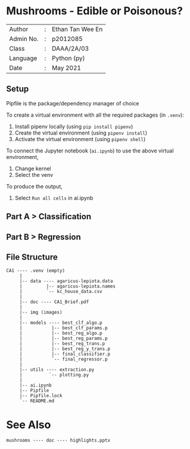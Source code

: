 # Mushrooms - Edible or Poisonous?

|               |   |                       |
|---------------|---|-----------------------|
|   Author      | : |   Ethan Tan Wee En    |
|   Admin No.   | : |   p2012085            |
|   Class       | : |   DAAA/2A/03          |
|   Language    | : |   Python (py)         |
|   Date        | : |   May 2021            |

## Setup

Pipfile is the package/dependency manager of choice

To create a virtual environment with all the required packages (in `.venv`):
1.  Install pipenv locally (using `pip install pipenv`)
2.  Create the virtual environment (using `pipenv install`)
3.  Activate the virtual environment (using `pipenv shell`)

To connect the Jupyter notebook (`ai.ipynb`) to use the above virtual environment,
1.  Change kernel
2.  Select the venv

To produce the output,
1.  Select `Run all cells` in ai.ipynb

## Part A > Classification

## Part B > Regression

## File Structure

```
CA1 ---- .venv (empty)
     |
     |-- data ---- agaricus-lepiota.data
     |         |-- agaricus-lepiota.names
     |         `-- kc_house_data.csv
     |
     |-- doc ---- CA1_Brief.pdf
     |
     |-- img (images)
     |
     |-- models ---- best_clf_algo.p
     |           |-- best_clf_params.p
     |           |-- best_reg_algo.p
     |           |-- best_reg_params.p
     |           |-- best_reg_trans.p
     |           |-- best_reg_y_trans.p
     |           |-- final_classifier.p
     |           `-- final_regressor.p
     |
     |-- utils ---- extraction.py
     |          `-- plotting.py
     |
     |-- ai.ipynb
     |-- Pipfile
     |-- Pipfile.lock
     `-- README.md
```

# See Also

`mushrooms ---- doc ---- highlights.pptx`